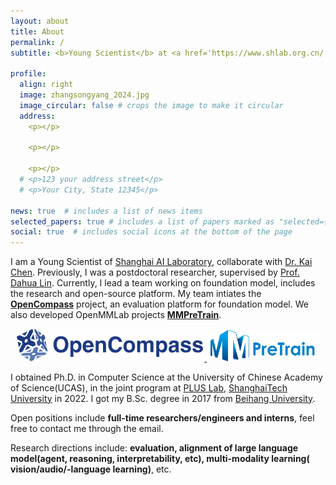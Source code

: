 ```yaml
---
layout: about
title: About
permalink: /
subtitle: <b>Young Scientist</b> at <a href='https://www.shlab.org.cn/'>Shanghai AI Laboratory</a>, Shanghai, China.

profile:
  align: right
  image: zhangsongyang_2024.jpg
  image_circular: false # crops the image to make it circular
  address: 
    <p></p>

    <p></p>    

    <p></p>
  # <p>123 your address street</p>
  # <p>Your City, State 12345</p>

news: true  # includes a list of news items
selected_papers: true # includes a list of papers marked as "selected={true}"
social: true  # includes social icons at the bottom of the page
---
```


I am a Young Scientist of [Shanghai AI Laboratory](https://www.shlab.org.cn/), collaborate with [Dr. Kai Chen](https://chenkai.site/). Previously, I was a postdoctoral researcher, supervised by [Prof. Dahua Lin](http://dahua.me/). Currently, I lead a team working on foundation model, includes the research and open-source platform. My team intiates the  [**OpenCompass**](https://opencompass.org.cn/) project, an evaluation platform for foundation model. 
We also developed OpenMMLab projects [**MMPreTrain**](https://github.com/open-mmlab/mmpretrain).

<div align="center">
  <a href="https://github.com/open-compass/opencompass">
  <img src="https://raw.githubusercontent.com/InternLM/opencompass/main/docs/en/_static/image/logo.svg"  alt="OpenCompass" width="300px"/>
  </a>
   <a href="https://github.com/open-mmlab/mmpretrain">
  <img src="https://raw.githubusercontent.com/open-mmlab/mmpretrain/main/docs/en/_static/image/mmpt-logo.png"  alt="MMPreTrain" width="180px"/>
  </a>
</div>


I obtained Ph.D. in Computer Science at the University of Chinese Academy of Science(UCAS), in the joint program at [PLUS Lab](http://plus.sist.shanghaitech.edu.cn/), [ShanghaiTech University](https://www.shanghaitech.edu.cn/) in 2022. I got my B.Sc. degree in 2017 from [Beihang University](https://www.buaa.edu.cn/).

Open positions include **full-time researchers/engineers and interns**, feel free to contact me through the email.
<!-- If you are interested in joining OpenMMLab, please feel free to contact him through the email. -->
Research directions include: **evaluation, alignment of large language model(agent, reasoning, interpretability, etc), multi-modality learning( vision/audio/-language learning)**, etc.